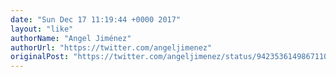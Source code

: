 ```yaml
---
date: "Sun Dec 17 11:19:44 +0000 2017"
layout: "like"
authorName: "Angel Jiménez"
authorUrl: "https://twitter.com/angeljimenez"
originalPost: "https://twitter.com/angeljimenez/status/942353614986711041"
---
```

